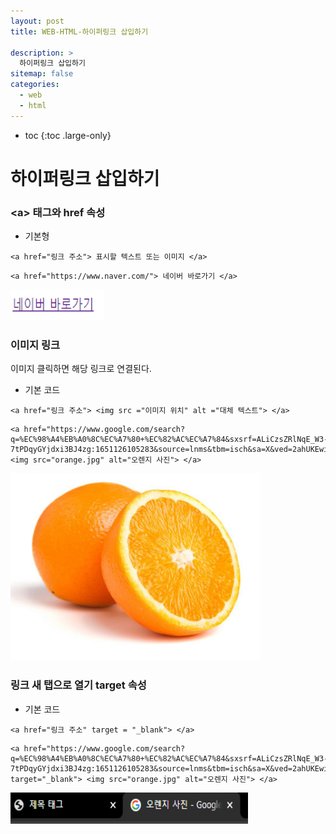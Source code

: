 ```yaml
---
layout: post
title: WEB-HTML-하이퍼링크 삽입하기

description: >
  하이퍼링크 삽입하기
sitemap: false
categories:
  - web
  - html
---
```


* toc
{:toc .large-only}

# 하이퍼링크 삽입하기

### \<a> 태그와 href 속성

- 기본형

~~~
<a href="링크 주소"> 표시할 텍스트 또는 이미지 </a>
~~~

~~~
<a href="https://www.naver.com/"> 네이버 바로가기 </a>
~~~

<img src="/assets/img/blog/web/html/post10/1.PNG" width="150" height="50">

### 이미지 링크

이미지 클릭하면 해당 링크로 연결된다.

- 기본 코드

~~~
<a href="링크 주소"> <img src ="이미지 위치" alt ="대체 텍스트"> </a>
~~~

~~~
<a href="https://www.google.com/search?q=%EC%98%A4%EB%A0%8C%EC%A7%80+%EC%82%AC%EC%A7%84&sxsrf=ALiCzsZRlNqE_W3-7tPDqyGYjdxi3BJ4zg:1651126105283&source=lnms&tbm=isch&sa=X&ved=2ahUKEwiOh_CHjLb3AhXLDKYKHSJrA_YQ_AUoAXoECAEQAw&biw=1920&bih=975&dpr=1#imgrc=YvwuqfzMRk_31M"> <img src="orange.jpg" alt="오렌지 사진"> </a>
~~~

<img src="/assets/img/blog/web/html/post10/2.PNG" width="400" height="300">


### 링크 새 탭으로 열기 target 속성

- 기본 코드

~~~
<a href="링크 주소" target = "_blank"> </a>
~~~

~~~
<a href="https://www.google.com/search?q=%EC%98%A4%EB%A0%8C%EC%A7%80+%EC%82%AC%EC%A7%84&sxsrf=ALiCzsZRlNqE_W3-7tPDqyGYjdxi3BJ4zg:1651126105283&source=lnms&tbm=isch&sa=X&ved=2ahUKEwiOh_CHjLb3AhXLDKYKHSJrA_YQ_AUoAXoECAEQAw&biw=1920&bih=975&dpr=1#imgrc=YvwuqfzMRk_31M" target="_blank"> <img src="orange.jpg" alt="오렌지 사진"> </a>
~~~

<img src="/assets/img/blog/web/html/post10/3.PNG" width="380" height="50">
